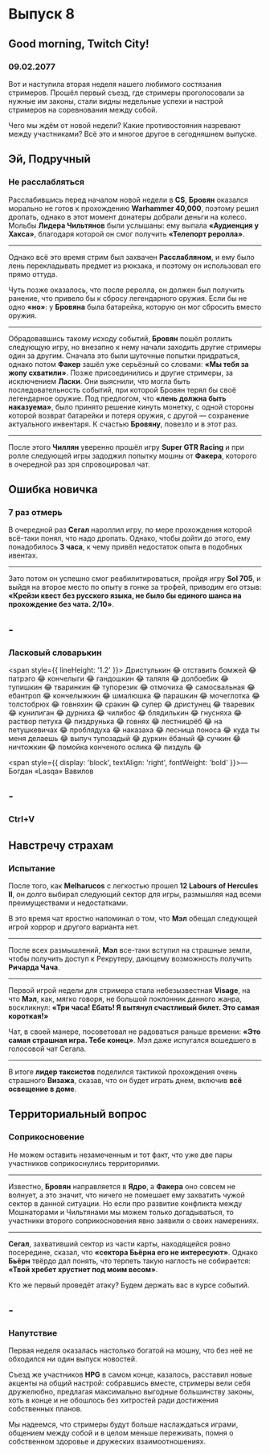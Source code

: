# Выпуск 8

<!--
	date: 09.02.2021
  map: /images/08/map.png
	statistics:
	- name: browjey
		time: "23:40"
		level: 4
		points: 19
		partner: Клоун Клёпа, Тайлер, Пьер Медовый
	- name: unclebjorn
		time: "00:44"
		level: 3
		points: 2
		partner: Лея Зонтикова
	- name: mistafaker
		time: "05:45"
		level: 4
		points: 33
		partner: Настоятель Жук
	- name: lasqa
		time: "00:00"
		level: 3
		points: 6
		partner: Юрий Александрович
	- name: melharucos
		time: "02:50"
		level: 6
		points: 22
		partner: Отсутствует
	- name: segall
		time: "06:59"
		level: 4
		points: 5
		partner: Отсутствует
-->

## Good morning, Twitch City!

### 09.02.2077

<!--
	variant: neon
-->

Вот и наступила вторая неделя нашего любимого состязания стримеров. Прошёл первый съезд, где стримеры проголосовали за нужные им законы, стали видны недельные успехи и настрой стримеров на соревнования между собой.

Чего мы ждём от новой недели? Какие противостояния назревают между участниками? Всё это и многое другое в сегодняшнем выпуске.

## Эй, Подручный

### Не расслабляться

<!--
	color: yellow
	image: /images/08/hey-podruchniy.jpg
	imageHeight: 374
-->

Расслабившись перед началом новой недели в **CS**, **Бровян** оказался морально не готов к прохождению **Warhammer 40,000**, поэтому решил дропать, однако в этот момент донатеры добрали деньги на колесо. Мольбы **Лидера Чильтянов** были услышаны: ему выпала **«Аудиенция у Хакса»**, благодаря которой он смог получить **«Телепорт реролла»**.

---

Однако всё это время стрим был захвачен **Расслабляном**, и ему было лень перекладывать предмет из рюкзака, и поэтому он использовал его прямо оттуда.

Чуть позже оказалось, что после реролла, он должен был получить ранение, что привело бы к сбросу легендарного оружия. Если бы не одно **«но»**: у **Бровяна** была батарейка, которую он мог сбросить вместо оружия.

---

Обрадовавшись такому исходу событий, **Бровян** пошёл роллить следующую игру, но внезапно к нему начали заходить другие стримеры один за другим. Сначала это были шуточные попытки придраться, однако потом **Факер** зашёл уже серьёзный со словами: **«Мы тебя за жопу схватили»**. Позже присоединились и другие стримеры, за исключением **Ласки**. Они выяснили, что могла быть последовательность событий, при которой Бровян терял бы своё легендарное оружие. Под предлогом, что **«лень должна быть наказуема»**, было принято решение кинуть монетку, с одной стороны которой возврат батарейки и потеря оружия, с другой — сохранение актуального инвентаря. К счастью **Бровяну**, повезло и в этот раз.

---

После этого **Чиллян** уверенно прошёл игру **Super GTR Racing** и при ролле следующей игры задоджил попытку мошны от **Факера**, которого в очередной раз зря спровоцировал чат.

## Ошибка новичка

### 7 раз отмерь

<!--
	color: yellow
-->

В очередной раз **Сегал** нароллил игру, по мере прохождения которой всё-таки понял, что надо дропать.
Однако, чтобы дойти до этого, ему понадобилось **3 часа**, к чему привёл недостаток опыта в подобных ивентах.

---

Зато потом он успешно смог реабилитироваться, пройдя игру **Sol 705**, и выйдя на второе место по опыту в гонке за трофей, приводим его отзыв: **«Крейзи квест без русского языка, не было бы единого шанса на прохождение без чата. 2/10»**.

## -

### Ласковый словарькин

<!--
	color: white
-->

<span style={{ lineHeight: '1.2' }}>
Дристулькин 😂 отставить бомжей 😂 патрэго 😂 кончелыги 😂 гандошкин 😂 таляля 😂 долбоебик 😂 тупишкин 😂 тваринкин 😂 тупорезик 😂 отмочиха 😂 самосвальная 😂 ебантроп 😂 кончелыжкин 😂 шмалюшка 😂 парашкин 😂 мочеглотка 😂 толстобрюх 😂 говняхин 😂 сракин 😂 супер 😂 дристунец 😂 тваревик 😂 кунилиган 😂 дурниха 😂 чилибос 😂 блядилькин 😂 гнусняха 😂 раствор петуха 😂 пиздрунька 😂 говнях 😂 лестницоёб 😂 на петушкевичах 😂 проблядуха 😂 наказаха 😂 лесница поноса 😂 куда ты меня делаешь 😂 выпуч тупозадый 😂 дуркин ёбаный 😂 сучкин 😂 ничтожкин 😂 помойка конченого ослика 😂 пиздуль 😂
</span>

<span style={{ display: 'block', textAlign: 'right', fontWeight: 'bold' }}>— Богдан «Lasqa» Вавилов</span>

## -

### Ctrl+V

<!--
	color: red
	image: /images/08/pasta.png
	imageHeight: 160
-->

## Навстречу страхам

### Испытание

<!--
	color: blue
	image: /images/08/navstrechu-straham.jpg
	imageHeight: 361
-->

После того, как **Melharucos** с легкостью прошел **12 Labours of Hercules II**, он долго выбирал следующий сектор для игры, размышляя над всеми преимуществами и недостатками.

В это время чат яростно напоминал о том, что **Мэл** обещал следующей игрой хоррор и другого варианта нет.

---

После всех размышлений, **Мэл** все-таки вступил на страшные земли, чтобы получить доступ к Рекрутеру, дающему возможность получить **Ричарда Чача**.

---

Первой игрой недели для стримера стала небезызвестная **Visage**, на что **Мэл**, как, мягко говоря, не большой поклонник данного жанра, воскликнул: **«Три часа! Ебать! Я вытянул счастливый билет. Это самая короткая!»**

Чат, в своей манере, посоветовал не радоваться раньше времени: **«Это самая страшная игра. Тебе конец»**.
Мэл даже испугался вошедшего в голосовой чат Сегала.

---

В итоге **лидер таксистов** поделился тактикой прохождения очень страшного **Визажа**, сказав, что он будет играть днем, включив **всё освещение в доме**.

## Территориальный вопрос

### Соприкосновение

<!--
	color: yellow
	image: /images/08/territorialniy-vopros.jpg
	imageHeight: 376
-->

Не можем оставить незамеченным и тот факт, что уже две пары участников соприкоснулись территориями.

---

Известно, **Бровян** направляется в **Ядро**, а **Факера** оно совсем не волнует, а это значит, что ничего не помешает ему захватить чужой сектор в данной ситуации. Но если про развитие конфликта между Мошнаторами и Чильтянами мы можем только догадываться, то участники второго соприкосновения явно заявили о своих намерениях.

---

**Сегал**, захвативший сектор из части карты, находящейся ровно посередине, сказал, что **«сектора Бьёрна его не интересуют»**. Однако **Бьёрн** твёрдо дал понять, что терпеть такую наглость не собирается: **«Твой хребет хрустнет под моим весом»**.

Кто же первый проведёт атаку? Будем держать вас в курсе событий.

## -

### Напутствие

<!--
	variant: neon
-->

Первая неделя оказалась настолько богатой на мошну, что без неё не обходился ни один выпуск новостей.

Съезд же участников **HPG** в самом конце, казалось, расставил новые акценты на общий настрой: собравшись вместе, стримеры вели себя дружелюбно, предлагая максимально выгодные большинству законы, хоть в конце и не обошлось без хитростей ради достижения собственных планов.

Мы надеемся, что стримеры будут больше наслаждаться играми, общением между собой и в целом меньше переживать, помня о собственном здоровье и дружеских взаимоотношениях.
